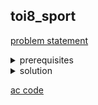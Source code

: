 ## toi8_sport
[problem statement](https://programming.in.th/tasks/toi8_sport)

<details>
  <summary>prerequisites</summary>
  <p>recursion (recursive function) + backtracking</p>
</details>

<details>
  <summary>solution</summary>
  <p>การที่ฝ่ายใดฝ่ายหนึ่งจะชนะจะต้องมีชนะรวม $k$ เกมก่อน เราก็จะใช้ recursive function run หา ทุก configuration ตรงๆเลย โดยแต่ละรอบจะทำการใส่ W และ L</p>
</details>

[ac code](./toi08_sport.cpp)
